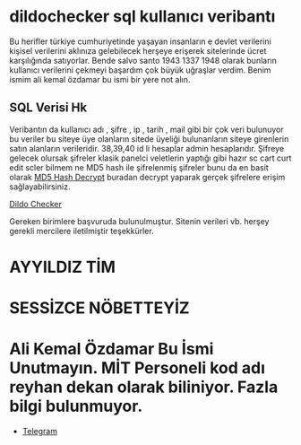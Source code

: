 # dildochecker sql kullanıcı veribantı
Bu herifler türkiye cumhuriyetinde yaşayan insanların e devlet verilerini kişisel verilerini aklınıza gelebilecek herşeye erişerek sitelerinde ücret karşılığında satıyorlar. Bende salvo santo 1943 1337 1948 olarak bunların kullanıcı verilerini çekmeyi başardım çok büyük uğraşlar verdim. Benim ismim ali kemal özdamar bu ismi bir yere not alın. 

## SQL Verisi Hk
Veribantın da kullanıcı adı , şifre , ip , tarih , mail gibi bir çok veri bulunuyor bu veriler bu siteye üye olanların sitede üyeliği bulunanların siteye girenlerin satın alanların verileridir. 38,39,40 id li hesaplar admin hesaplarıdır.
Şifreye gelecek olursak şifreler klasik panelci veletlerin yaptığı gibi hazır sc cart curt edit scler bilmem ne MD5 hash ile şifrelenmiş şifreler bunu da en basit olarak [MD5 Hash Decrypt](https://www.md5decrypt.net) buradan decrypt yaparak gerçek şifrelere erişim sağlayabilirsiniz.

[Dildo Checker](https://vip.dildochecker.xyz/giris)

Gereken birimlere başvuruda bulunulmuştur. Sitenin verileri vb. herşey gerekli mercilere iletilmiştir teşekkürler.

# AYYILDIZ TİM
# SESSİZCE NÖBETTEYİZ
# Ali Kemal Özdamar Bu İsmi Unutmayın. MİT Personeli kod adı reyhan dekan olarak biliniyor. Fazla bilgi bulunmuyor.

- [Telegram](https://t.me/tehlikeliadam)

